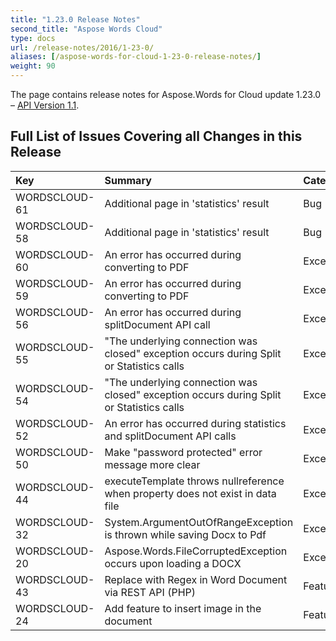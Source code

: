 ```yaml
---
title: "1.23.0 Release Notes"
second_title: "Aspose Words Cloud"
type: docs
url: /release-notes/2016/1-23-0/
aliases: [/aspose-words-for-cloud-1-23-0-release-notes/]
weight: 90
---
```


The page contains release notes for Aspose.Words for Cloud update 1.23.0 – [API Version 1.1](http://api.aspose.com/v1.1/swagger/ui/index).

## Full List of Issues Covering all Changes in this Release

|Key |Summary |Category |
| :- | :- | :- |
|WORDSCLOUD-61 |Additional page in 'statistics' result |Bug |
|WORDSCLOUD-58 |Additional page in 'statistics' result |Bug |
|WORDSCLOUD-60 |An error has occurred during converting to PDF |Exception |
|WORDSCLOUD-59 |An error has occurred during converting to PDF |Exception |
|WORDSCLOUD-56 |An error has occurred during splitDocument API call |Exception |
|WORDSCLOUD-55 |"The underlying connection was closed" exception occurs during Split or Statistics calls |Exception |
|WORDSCLOUD-54 |"The underlying connection was closed" exception occurs during Split or Statistics calls |Exception |
|WORDSCLOUD-52 |An error has occurred during statistics and splitDocument API calls |Exception |
|WORDSCLOUD-50 |Make "password protected" error message more clear |Exception |
|WORDSCLOUD-44 |executeTemplate throws nullreference when property does not exist in data file |Exception |
|WORDSCLOUD-32 |System.ArgumentOutOfRangeException is thrown while saving Docx to Pdf |Exception |
|WORDSCLOUD-20 |Aspose.Words.FileCorruptedException occurs upon loading a DOCX |Exception |
|WORDSCLOUD-43 |Replace with Regex in Word Document via REST API (PHP) |Feature |
|WORDSCLOUD-24 |Add feature to insert image in the document |Feature |

